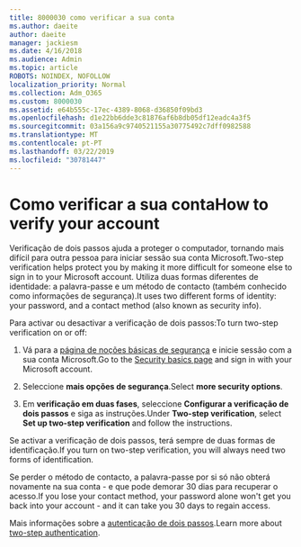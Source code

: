 ```yaml
---
title: 8000030 como verificar a sua conta
ms.author: daeite
author: daeite
manager: jackiesm
ms.date: 4/16/2018
ms.audience: Admin
ms.topic: article
ROBOTS: NOINDEX, NOFOLLOW
localization_priority: Normal
ms.collection: Adm_O365
ms.custom: 8000030
ms.assetid: e64b555c-17ec-4389-8068-d36850f09bd3
ms.openlocfilehash: d1e22bb6dde3c81876af6b8db05df12eadc4a3f5
ms.sourcegitcommit: 03a156a9c9740521155a30775492c7dff0982588
ms.translationtype: MT
ms.contentlocale: pt-PT
ms.lasthandoff: 03/22/2019
ms.locfileid: "30781447"
---
```

# <a name="how-to-verify-your-account"></a><span data-ttu-id="2f769-102">Como verificar a sua conta</span><span class="sxs-lookup"><span data-stu-id="2f769-102">How to verify your account</span></span>

<span data-ttu-id="2f769-103">Verificação de dois passos ajuda a proteger o computador, tornando mais difícil para outra pessoa para iniciar sessão sua conta Microsoft.</span><span class="sxs-lookup"><span data-stu-id="2f769-103">Two-step verification helps protect you by making it more difficult for someone else to sign in to your Microsoft account.</span></span> <span data-ttu-id="2f769-104">Utiliza duas formas diferentes de identidade: a palavra-passe e um método de contacto (também conhecido como informações de segurança).</span><span class="sxs-lookup"><span data-stu-id="2f769-104">It uses two different forms of identity: your password, and a contact method (also known as security info).</span></span> 
  
<span data-ttu-id="2f769-105">Para activar ou desactivar a verificação de dois passos:</span><span class="sxs-lookup"><span data-stu-id="2f769-105">To turn two-step verification on or off:</span></span>
  
1. <span data-ttu-id="2f769-106">Vá para a [página de noções básicas de segurança](https://go.microsoft.com/fwlink/?linkid=842325) e inicie sessão com a sua conta Microsoft.</span><span class="sxs-lookup"><span data-stu-id="2f769-106">Go to the [Security basics page](https://go.microsoft.com/fwlink/?linkid=842325) and sign in with your Microsoft account.</span></span> 
    
2. <span data-ttu-id="2f769-107">Seleccione **mais opções de segurança**.</span><span class="sxs-lookup"><span data-stu-id="2f769-107">Select **more security options**.</span></span> 
    
3. <span data-ttu-id="2f769-108">Em **verificação em duas fases**, seleccione **Configurar a verificação de dois passos** e siga as instruções.</span><span class="sxs-lookup"><span data-stu-id="2f769-108">Under **Two-step verification**, select **Set up two-step verification** and follow the instructions.</span></span> 
    
<span data-ttu-id="2f769-109">Se activar a verificação de dois passos, terá sempre de duas formas de identificação.</span><span class="sxs-lookup"><span data-stu-id="2f769-109">If you turn on two-step verification, you will always need two forms of identification.</span></span>
  
<span data-ttu-id="2f769-110">Se perder o método de contacto, a palavra-passe por si só não obterá novamente na sua conta - e que pode demorar 30 dias para recuperar o acesso.</span><span class="sxs-lookup"><span data-stu-id="2f769-110">If you lose your contact method, your password alone won't get you back into your account - and it can take you 30 days to regain access.</span></span> 
  
<span data-ttu-id="2f769-111">Mais informações sobre a [autenticação de dois passos](https://go.microsoft.com/fwlink/?linkid=872270).</span><span class="sxs-lookup"><span data-stu-id="2f769-111">Learn more about [two-step authentication](https://go.microsoft.com/fwlink/?linkid=872270).</span></span>
  

